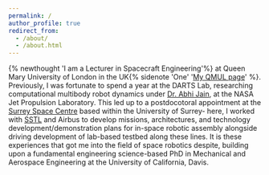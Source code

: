 ```yaml
---
permalink: /
author_profile: true
redirect_from: 
  - /about/
  - /about.html
---
```


{% newthought 'I am a Lecturer in Spacecraft Engineering'%} at Queen Mary University of London in the UK{% sidenote 'One' '[My QMUL page](https://www.sems.qmul.ac.uk/staff/a.nanjangud)' %}.
Previously, I was fortunate to spend a year at the DARTS Lab, researching computational multibody robot dynamics
 under [Dr. Abhi Jain](https://www-robotics.jpl.nasa.gov/who-we-are/people/abhinandan_jain/), at the NASA Jet Propulsion Laboratory.
 This led up to a postdocotoral appointment at the
[Surrey Space Centre](https://www.surrey.ac.uk/surrey-space-centre) based within the University of Surrey- here, I worked with [SSTL](https://www.sstl.co.uk) and Airbus to develop missions, architectures, and technology
development/demonstration plans for in-space robotic assembly alongside driving development of lab-based testbed along these lines. It is these experiences that got me into the field of space robotics despite,
 building upon a fundamental engineering science-based PhD in Mechanical and Aerospace Engineering at the University of California, Davis.

